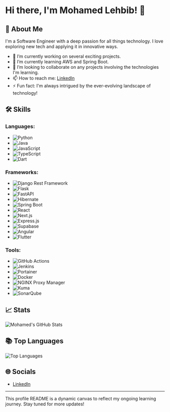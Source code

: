 # Hi there, I'm Mohamed Lehbib! 👋

## 🚀 About Me
I'm a Software Engineer with a deep passion for all things technology. I love exploring new tech and applying it in innovative ways.

- 🔭 I’m currently working on several exciting projects.
- 🌱 I’m currently learning AWS and Spring Boot.
- 👯 I’m looking to collaborate on any projects involving the technologies I'm learning.
- 📫 How to reach me: [LinkedIn](http://linkedin.com/in/mohamed-lehbib-abeidna-722970243) 
- ⚡ Fun fact: I'm always intrigued by the ever-evolving landscape of technology!

## 🛠 Skills
### **Languages:**
- ![Python](https://img.shields.io/badge/Python-3776AB?logo=python&logoColor=white&style=for-the-badge) 
- ![Java](https://img.shields.io/badge/Java-007396?logo=java&logoColor=white&style=for-the-badge)
- ![JavaScript](https://img.shields.io/badge/JavaScript-F7DF1E?logo=javascript&logoColor=black&style=for-the-badge)
- ![TypeScript](https://img.shields.io/badge/TypeScript-3178C6?logo=typescript&logoColor=white&style=for-the-badge)
- ![Dart](https://img.shields.io/badge/Dart-0175C2?logo=dart&logoColor=white&style=for-the-badge)

### **Frameworks:**
- ![Django Rest Framework](https://img.shields.io/badge/Django_Rest_Framework-092E20?logo=django&logoColor=white&style=for-the-badge)
- ![Flask](https://img.shields.io/badge/Flask-000000?logo=flask&logoColor=white&style=for-the-badge)
- ![FastAPI](https://img.shields.io/badge/FastAPI-009688?logo=fastapi&logoColor=white&style=for-the-badge)
- ![Hibernate](https://img.shields.io/badge/Hibernate-59666C?logo=hibernate&logoColor=white&style=for-the-badge)
- ![Spring Boot](https://img.shields.io/badge/Spring_Boot-6DB33F?logo=spring-boot&logoColor=white&style=for-the-badge)
- ![React](https://img.shields.io/badge/React-61DAFB?logo=react&logoColor=black&style=for-the-badge)
- ![Next.js](https://img.shields.io/badge/Next.js-000000?logo=next.js&logoColor=white&style=for-the-badge)
- ![Express.js](https://img.shields.io/badge/Express.js-000000?logo=express&logoColor=white&style=for-the-badge)
- ![Supabase](https://img.shields.io/badge/Supabase-3ECF8E?logo=supabase&logoColor=white&style=for-the-badge)
- ![Angular](https://img.shields.io/badge/Angular-DD0031?logo=angular&logoColor=white&style=for-the-badge)
- ![Flutter](https://img.shields.io/badge/Flutter-02569B?logo=flutter&logoColor=white&style=for-the-badge)

### **Tools:**
- ![GitHub Actions](https://img.shields.io/badge/GitHub_Actions-2088FF?logo=github-actions&logoColor=white&style=for-the-badge)
- ![Jenkins](https://img.shields.io/badge/Jenkins-D24939?logo=jenkins&logoColor=white&style=for-the-badge)
- ![Portainer](https://img.shields.io/badge/Portainer-13BEF9?logo=portainer&logoColor=white&style=for-the-badge)
- ![Docker](https://img.shields.io/badge/Docker-2496ED?logo=docker&logoColor=white&style=for-the-badge)
- ![NGINX Proxy Manager](https://img.shields.io/badge/NGINX_Proxy_Manager-269539?logo=nginx&logoColor=white&style=for-the-badge)
- ![Kuma](https://img.shields.io/badge/Kuma-FFD700?style=for-the-badge)
- ![SonarQube](https://img.shields.io/badge/SonarQube-4E9BCD?logo=sonarqube&logoColor=white&style=for-the-badge)


## 📈 Stats
![Mohamed's GitHub Stats](https://github-readme-stats.vercel.app/api?username=Mohamed-lehbib&show_icons=true&theme=tokyonight)

## 📚 Top Languages
![Top Languages](https://github-readme-stats.vercel.app/api/top-langs/?username=Mohamed-lehbib&layout=compact&theme=tokyonight)

## 🌐 Socials
- [LinkedIn](http://linkedin.com/in/mohamed-lehbib-abeidna-722970243)

<!--## 🖼️ My Favorite Projects--->
<!--[![Readme Card](https://github-readme-stats.vercel.app/api/pin/?username=[Your GitHub Username]&repo=[Repository Name]&theme=tokyonight)](https://github.com/[Your GitHub Username]/[Repository Name])-->

<!-- [![Readme Card](https://github-readme-stats.vercel.app/api/pin/?username=[Your GitHub Username]&repo=[Another Repository Name]&theme=tokyonight)](https://github.com/[Your GitHub Username]/[Another Repository Name])
-->

---

This profile README is a dynamic canvas to reflect my ongoing learning journey. Stay tuned for more updates!

